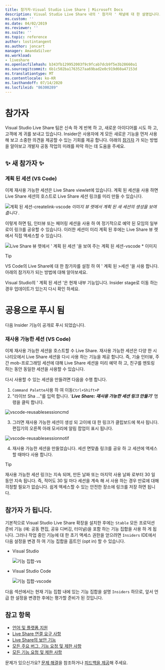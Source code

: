 ```yaml
---
title: 참가자-Visual Studio Live Share | Microsoft Docs
description: Visual Studio Live Share 내의 ' 참가자 ' 채널에 대 한 설명입니다.
ms.custom: ''
ms.date: 04/02/2019
ms.reviewer: ''
ms.suite: ''
ms.topic: reference
author: lostintangent
ms.author: joncart
manager: AmandaSilver
ms.workload:
- liveshare
ms.openlocfilehash: b343fb129952003f9c9fcab7dcb9f5e3b28660a1
ms.sourcegitcommit: 6b1c502ba1763527aa69bad2e0c919d60a47153d
ms.translationtype: MT
ms.contentlocale: ko-KR
ms.lasthandoff: 07/14/2020
ms.locfileid: "86300289"
---
```

<!--
Copyright © Microsoft Corporation
All rights reserved.
Creative Commons Attribution 4.0 License (International): https://creativecommons.org/licenses/by/4.0/legalcode
-->

# <a name="insiders"></a>참가자

Visual Studio Live Share 팀은 신속 하 게 반복 하 고, 새로운 아이디어를 시도 하 고, 고객에 게 귀를 보내고 있습니다. Insider은 사용자에 게 모든 새로운 기능을 먼저 사용해 보고 소중한 의견을 제공할 수 있는 기회를 제공 합니다. 아래의 [참가자](#BecomeanInsider) 가 되는 방법을 알아보고 개발자 공동 작업의 미래를 파악 하는 데 도움을 주세요. 

## <a name="new-to-insiders"></a>✨ 새 참가자 ✨

### <a name="planned-sessions-vs-code"></a>**계획 된 세션 (VS Code)**
이제 재사용 가능한 세션은 Live Share viewlet에 있습니다. 계획 된 세션을 사용 하면 Live Share 세션의 호스트로 Live Share 세션 링크를 미리 만들 수 있습니다. 


![계획 된 세션-createlink-vscode ](../media/planned-session-creation-vscode.png)
 *이미지 뷰 렛에서 계획 된 새 세션의 생성을 보여 줍니다* .

이렇게 하면 팀, 인터뷰 또는 페어링 세션을 사용 하 여 정기적으로 예약 된 모임의 일부로이 링크를 공유할 수 있습니다.
이러한 세션이 미리 계획 된 후에는 Live Share 뷰 렛에서 직접 액세스할 수 있습니다. 

![](../media/planned-session-copylink-vscode.png)Live Share 뷰 렛에서 ' 계획 된 세션 '을 보여 주는 계획 된 세션-vscode * 이미지

>[!TIP]
>VS Code의 Live Share에 대 한 참가자를 설정 하 여 ' 계획 된 >세션 '을 사용 합니다. 아래의 참가자가 되는 방법에 대해 알아보세요. 

Visual Studio의 ' 계획 된 세션 '은 현재 내부 기능입니다. Insider stage로 이동 하는 경우 업데이트가 있는지 다시 확인 하세요. 


# <a name="pushed-to-public"></a>공용으로 푸시 됨 

다음 Insider 기능이 공개로 푸시 되었습니다.

### <a name="reusable-sessions-vs-code"></a>**재사용 가능한 세션 (VS Code)**

이제 재사용 가능한 세션을 호스트할 수 Live Share. 재사용 가능한 세션은 다양 한 시나리오에서 Live Share 세션을 다시 사용 하는 기능을 제공 합니다. 즉, 기술 인터뷰, 주간 mob-프로그래밍 세션에 대해 Live Share 세션을 미리 예약 하 고, 친구를 멘토링 하는 동안 동일한 세션을 사용할 수 있습니다.

다시 사용할 수 있는 세션을 만들려면 다음을 수행 합니다.
1. `Command Palette`사용 하 여 이동`Ctrl+Shift+P`
1. "라이브 Sha ..."를 입력 합니다. '**_Live Share: 재사용 가능한 세션 링크 만들기_**' 명령을 클릭 합니다.

![vscode-reusablesessioncmd](../media/vscode-cmdpalette-createreusablelink.png)

3. 그러면 재사용 가능한 세션이 생성 되 고이에 대 한 링크가 클립보드에 복사 됩니다. 편집기의 오른쪽 아래 모서리에 알림 팝업이 표시 됩니다.

![vscode-reusablesessionnotif](../media/vscode-notification-resuablesession.png)

4. 재사용 가능한 세션을 만들었습니다. 세션 면맞춤 링크를 공유 하 고 세션에 액세스할 때마다 사용 합니다.

> [!TIP] 
>재사용 가능한 세션 링크는 지속 되며, 만든 날짜 또는 마지막 사용 날짜 로부터 30 일 동안 지속 됩니다. 즉, 적어도 30 일 마다 세션을 계속 해 서 사용 하는 경우 만료에 대해 걱정할 필요가 없습니다. 쉽게 액세스할 수 있는 안전한 장소에 링크를 저장 하면 됩니다.
 


## <a name="become-an-insider"></a>참가자 <a name="BecomeanInsider"> </a> 가 됩니다.

기본적으로 Visual Studio Live Share 확장을 설치한 후에는 `Stable` 모든 프로덕션 준비 기능 (예: 공동 편집, 공유 디버깅, 터미널)을 포함 하는 기능 집합을 사용 하 게 됩니다. 그러나 작업 중인 기능에 대 한 초기 액세스 권한을 얻으려면 `Insiders` IDE에서 다음 설정을 변경 하 여 기능 집합을 옵트인 (opt in) 할 수 있습니다.

* Visual Studio

    ![기능 집합-vs](../media/feature-set-vs.png)

* Visual Studio Code 

    ![기능 집합-vscode](../media/feature-set-vscode.png)

다음 섹션에서는 현재 기능 집합 내에 있는 기능 집합을 설명 `Insiders` 하므로, 앞서 언급 한 설정을 변경한 후에는 평가할 준비가 된 것입니다.



## <a name="see-also"></a>참고 항목

- [언어 및 플랫폼 지원](platform-support.md)
- [Live Share 연결 요구 사항](connectivity.md)
- [Live Share의 보안 기능](security.md)
- [모든 주요 버그, 기능 요청 및 제한 사항](https://aka.ms/vsls-issues)
- [모든 기능 요청 및 제한 사항](https://aka.ms/vsls-feature-requests)

문제가 있으신가요? [문제 해결](../troubleshooting.md)을 참조하거나 [피드백을 제공](../support.md)해 주세요.
